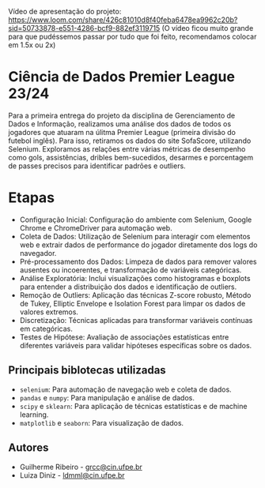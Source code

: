 Vídeo de apresentação do projeto: https://www.loom.com/share/426c81010d8f40feba6478ea9962c20b?sid=50733878-e551-4286-bcf9-882ef3119715
(O vídeo ficou muito grande para que pudéssemos passar por tudo que foi feito, recomendamos colocar em 1.5x ou 2x)


# Ciência de Dados Premier League 23/24

Para a primeira entrega do projeto da disciplina de Gerenciamento de Dados e Informação, realizamos uma análise dos dados de todos os jogadores que atuaram na úlitma Premier League (primeira divisão do futebol inglês).
Para isso, retiramos os dados do site SofaScore, utilizando Selenium. 
Exploramos as relações entre várias métricas de desempenho como gols, assistências, dribles bem-sucedidos, desarmes e porcentagem de passes precisos para identificar padrões e outliers.

# Etapas
- Configuração Inicial: Configuração do ambiente com Selenium, Google Chrome e ChromeDriver para automação web.
- Coleta de Dados: Utilização de Selenium para interagir com elementos web e extrair dados de performance do jogador diretamente dos logs do navegador.
- Pré-processamento dos Dados: Limpeza de dados para remover valores ausentes ou incoerentes, e transformação de variáveis categóricas.
- Análise Exploratória: Inclui visualizações como histogramas e boxplots para entender a distribuição dos dados e identificação de outliers.
- Remoção de Outliers: Aplicação das técnicas Z-score robusto, Método de Tukey, Elliptic Envelope e  Isolation Forest para limpar os dados de valores extremos.
- Discretização: Técnicas aplicadas para transformar variáveis contínuas em categóricas.
- Testes de Hipótese: Avaliação de associações estatísticas entre diferentes variáveis para validar hipóteses específicas sobre os dados.

## Principais biblotecas utilizadas

- `selenium`: Para automação de navegação web e coleta de dados.
- `pandas` e `numpy`: Para manipulação e análise de dados.
- `scipy` e `sklearn`: Para aplicação de técnicas estatísticas e de machine learning.
- `matplotlib` e `seaborn`: Para visualização de dados.

## Autores

- Guilherme Ribeiro - grcc@cin.ufpe.br
- Luiza Diniz - ldmml@cin.ufpe.br
